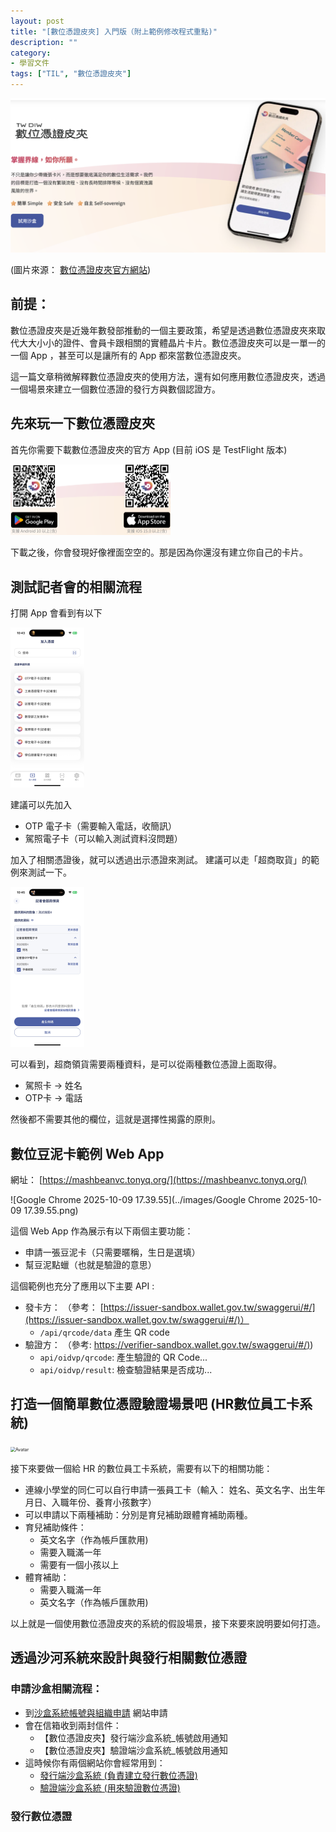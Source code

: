 ```yaml
---
layout: post
title: "[數位憑證皮夾] 入門版（附上範例修改程式重點)"
description: ""
category: 
- 學習文件
tags: ["TIL", "數位憑證皮夾"]
---
```


<img src="../images/image-20251009102618401.png" alt="image-20251009102618401" style="zoom: 50%;" />

(圖片來源： [數位憑證皮夾官方網站](https://www.wallet.gov.tw/zh-tw))

## 前提：

數位憑證皮夾是近幾年數發部推動的一個主要政策，希望是透過數位憑證皮夾來取代大大小小的證件、會員卡跟相關的實體晶片卡片。數位憑證皮夾可以是一單一的一個 App ，甚至可以是讓所有的 App 都來當數位憑證皮夾。

這一篇文章稍微解釋數位憑證皮夾的使用方法，還有如何應用數位憑證皮夾，透過一個場景來建立一個數位憑證的發行方與數個認證方。



## 先來玩一下數位憑證皮夾

首先你需要下載數位憑證皮夾的官方 App (目前 iOS 是 TestFlight 版本)

<img src="../images/image-20251009103231602.png" alt="image-20251009103231602" style="zoom:25%;" />

下載之後，你會發現好像裡面空空的。那是因為你還沒有建立你自己的卡片。 



## 測試記者會的相關流程

打開 App 會看到有以下

<img src="../images/image-20251009113551533.png" alt="image-20251009113551533" style="zoom:25%;" />

建議可以先加入 

- OTP 電子卡（需要輸入電話，收簡訊）
- 駕照電子卡（可以輸入測試資料沒問題）

加入了相關憑證後，就可以透過出示憑證來測試。 建議可以走「超商取貨」的範例來測試一下。

<img src="../images/image-20251009114128661.png" alt="image-20251009114128661" style="zoom: 25%;" />



可以看到，超商領貨需要兩種資料，是可以從兩種數位憑證上面取得。

- 駕照卡 -> 姓名
- OTP卡 -> 電話

然後都不需要其他的欄位，這就是選擇性揭露的原則。



## 數位豆泥卡範例 Web App

網址： [https://mashbeanvc.tonyq.org/](https://mashbeanvc.tonyq.org/)

![Google Chrome 2025-10-09 17.39.55](../images/Google Chrome 2025-10-09 17.39.55.png)

這個 Web App 作為展示有以下兩個主要功能：

- 申請一張豆泥卡（只需要暱稱，生日是選填）
- 幫豆泥點蠟（也就是驗證的意思）



這個範例也充分了應用以下主要 API :

- 發卡方： （參考： [https://issuer-sandbox.wallet.gov.tw/swaggerui/#/](https://issuer-sandbox.wallet.gov.tw/swaggerui/#/)）
  - `/api/qrcode/data` 產生 QR code
- 驗證方： （參考: [https://verifier-sandbox.wallet.gov.tw/swaggerui/#/)](https://verifier-sandbox.wallet.gov.tw/swaggerui/#/))
  - `api/oidvp/qrcode`: 產生驗證的 QR Code...
  - `api/oidvp/result`: 檢查驗證結果是否成功...



## 打造一個簡單數位憑證驗證場景吧 (HR數位員工卡系統)

<img src="http://localhost:3000/images/avatar_candle.png" alt="Avatar" style="zoom:50%;" />

接下來要做一個給 HR 的數位員工卡系統，需要有以下的相關功能：

- 連線小學堂的同仁可以自行申請一張員工卡（輸入： 姓名、英文名字、出生年月日、入職年份、養育小孩數字）
- 可以申請以下兩種補助：分別是育兒補助跟體育補助兩種。
- 育兒補助條件：
  - 英文名字（作為帳戶匯款用)
  - 需要入職滿一年
  - 需要有一個小孩以上
- 體育補助：
  - 需要入職滿一年
  - 英文名字（作為帳戶匯款用)

以上就是一個使用數位憑證皮夾的系統的假設場景，接下來要來說明要如何打造。

## 透過沙河系統來設計與發行相關數位憑證

### 申請沙盒相關流程：

- 到[沙盒系統帳號與組織申請](https://wallet.gov.tw/apply/applyAccount.html) 網站申請
- 會在信箱收到兩封信件：
  - 【數位憑證皮夾】發行端沙盒系統_帳號啟用通知
  - 【數位憑證皮夾】驗證端沙盒系統_帳號啟用通知 
- 這時候你有兩個網站你會經常用到：
  - [發行端沙盒系統  (負責建立發行數位憑證)](https://issuer-sandbox.wallet.gov.tw/)
  - [驗證端沙盒系統  (用來驗證數位憑證)](https://verifier-sandbox.wallet.gov.tw/)

### 發行數位憑證

